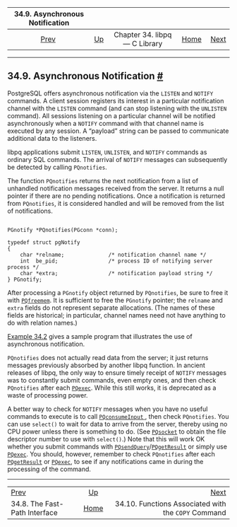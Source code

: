 <!--?xml version="1.0" encoding="UTF-8" standalone="no"?-->

|                34.9. Asynchronous Notification               |                                                  |                               |                                                       |                                                                              |
| :----------------------------------------------------------: | :----------------------------------------------- | :---------------------------: | ----------------------------------------------------: | ---------------------------------------------------------------------------: |
| [Prev](libpq-fastpath.html "34.8. The Fast-Path Interface")  | [Up](libpq.html "Chapter 34. libpq — C Library") | Chapter 34. libpq — C Library | [Home](index.html "PostgreSQL 17devel Documentation") |  [Next](libpq-copy.html "34.10. Functions Associated with the COPY Command") |

***

## 34.9. Asynchronous Notification [#](#LIBPQ-NOTIFY)

[]()

PostgreSQL offers asynchronous notification via the `LISTEN` and `NOTIFY` commands. A client session registers its interest in a particular notification channel with the `LISTEN` command (and can stop listening with the `UNLISTEN` command). All sessions listening on a particular channel will be notified asynchronously when a `NOTIFY` command with that channel name is executed by any session. A “payload” string can be passed to communicate additional data to the listeners.

libpq applications submit `LISTEN`, `UNLISTEN`, and `NOTIFY` commands as ordinary SQL commands. The arrival of `NOTIFY` messages can subsequently be detected by calling `PQnotifies`.[]()

The function `PQnotifies` returns the next notification from a list of unhandled notification messages received from the server. It returns a null pointer if there are no pending notifications. Once a notification is returned from `PQnotifies`, it is considered handled and will be removed from the list of notifications.

```

PGnotify *PQnotifies(PGconn *conn);

typedef struct pgNotify
{
    char *relname;              /* notification channel name */
    int  be_pid;                /* process ID of notifying server process */
    char *extra;                /* notification payload string */
} PGnotify;
```

After processing a `PGnotify` object returned by `PQnotifies`, be sure to free it with [`PQfreemem`](libpq-misc.html#LIBPQ-PQFREEMEM). It is sufficient to free the `PGnotify` pointer; the `relname` and `extra` fields do not represent separate allocations. (The names of these fields are historical; in particular, channel names need not have anything to do with relation names.)

[Example 34.2](libpq-example.html#LIBPQ-EXAMPLE-2 "Example 34.2. libpq Example Program 2") gives a sample program that illustrates the use of asynchronous notification.

`PQnotifies` does not actually read data from the server; it just returns messages previously absorbed by another libpq function. In ancient releases of libpq, the only way to ensure timely receipt of `NOTIFY` messages was to constantly submit commands, even empty ones, and then check `PQnotifies` after each [`PQexec`](libpq-exec.html#LIBPQ-PQEXEC). While this still works, it is deprecated as a waste of processing power.

A better way to check for `NOTIFY` messages when you have no useful commands to execute is to call [`PQconsumeInput` ](libpq-async.html#LIBPQ-PQCONSUMEINPUT), then check `PQnotifies`. You can use `select()` to wait for data to arrive from the server, thereby using no CPU power unless there is something to do. (See [`PQsocket`](libpq-status.html#LIBPQ-PQSOCKET) to obtain the file descriptor number to use with `select()`.) Note that this will work OK whether you submit commands with [`PQsendQuery`](libpq-async.html#LIBPQ-PQSENDQUERY)/[`PQgetResult`](libpq-async.html#LIBPQ-PQGETRESULT) or simply use [`PQexec`](libpq-exec.html#LIBPQ-PQEXEC). You should, however, remember to check `PQnotifies` after each [`PQgetResult`](libpq-async.html#LIBPQ-PQGETRESULT) or [`PQexec`](libpq-exec.html#LIBPQ-PQEXEC), to see if any notifications came in during the processing of the command.

***

|                                                              |                                                       |                                                                              |
| :----------------------------------------------------------- | :---------------------------------------------------: | ---------------------------------------------------------------------------: |
| [Prev](libpq-fastpath.html "34.8. The Fast-Path Interface")  |    [Up](libpq.html "Chapter 34. libpq — C Library")   |  [Next](libpq-copy.html "34.10. Functions Associated with the COPY Command") |
| 34.8. The Fast-Path Interface                                | [Home](index.html "PostgreSQL 17devel Documentation") |                          34.10. Functions Associated with the `COPY` Command |
